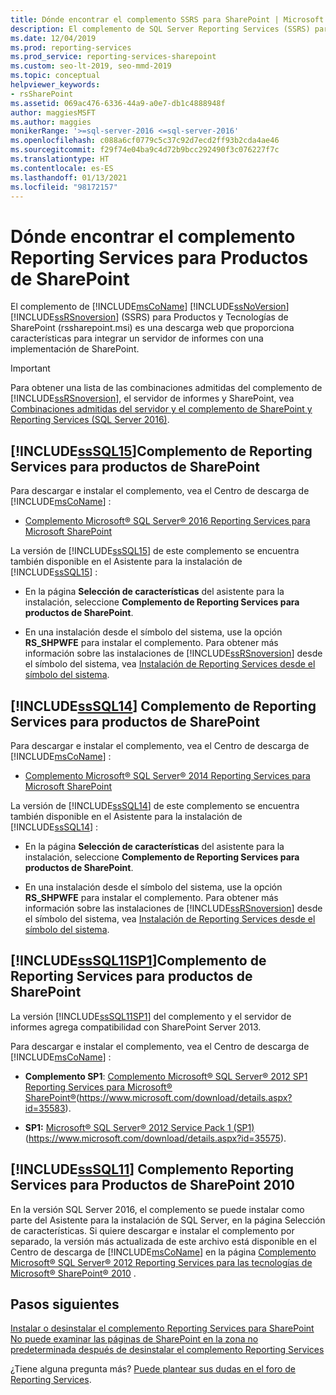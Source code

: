 ```yaml
---
title: Dónde encontrar el complemento SSRS para SharePoint | Microsoft Docs
description: El complemento de SQL Server Reporting Services (SSRS) para Productos y Tecnologías de SharePoint (rssharepoint.msi) es una descarga web que proporciona características para integrar un servidor de informes con una implementación de SharePoint.
ms.date: 12/04/2019
ms.prod: reporting-services
ms.prod_service: reporting-services-sharepoint
ms.custom: seo-lt-2019, seo-mmd-2019
ms.topic: conceptual
helpviewer_keywords:
- rsSharePoint
ms.assetid: 069ac476-6336-44a9-a0e7-db1c4888948f
author: maggiesMSFT
ms.author: maggies
monikerRange: '>=sql-server-2016 <=sql-server-2016'
ms.openlocfilehash: c088a6cf0779c5c37c92d7ecd2ff93b2cda4ae46
ms.sourcegitcommit: f29f74e04ba9c4d72b9bcc292490f3c076227f7c
ms.translationtype: HT
ms.contentlocale: es-ES
ms.lasthandoff: 01/13/2021
ms.locfileid: "98172157"
---
```

# <a name="where-to-find-the-reporting-services-add-in-for-sharepoint-products"></a>Dónde encontrar el complemento Reporting Services para Productos de SharePoint

El complemento de [!INCLUDE[msCoName](../../includes/msconame-md.md)] [!INCLUDE[ssNoVersion](../../includes/ssnoversion-md.md)] [!INCLUDE[ssRSnoversion](../../includes/ssrsnoversion-md.md)] (SSRS) para Productos y Tecnologías de SharePoint (rssharepoint.msi) es una descarga web que proporciona características para integrar un servidor de informes con una implementación de SharePoint.  
  
> [!IMPORTANT]  
>  Para obtener una lista de las combinaciones admitidas del complemento de [!INCLUDE[ssRSnoversion](../../includes/ssrsnoversion-md.md)], el servidor de informes y SharePoint, vea [Combinaciones admitidas del servidor y el complemento de SharePoint y Reporting Services &#40;SQL Server 2016&#41;](../../reporting-services/install-windows/supported-combinations-of-sharepoint-and-reporting-services-server.md).  
  
##  <a name="sssql15-reporting-services-add-in-for-sharepoint-products"></a><a name="bkmk_sql16"></a> [!INCLUDE[ssSQL15](../../includes/sssql16-md.md)]Complemento de Reporting Services para productos de SharePoint  
 Para descargar e instalar el complemento, vea el Centro de descarga de [!INCLUDE[msCoName](../../includes/msconame-md.md)] :  
  
-   [Complemento Microsoft® SQL Server® 2016 Reporting Services para Microsoft SharePoint](https://www.microsoft.com/download/details.aspx?id=52682)  
  
 La versión de [!INCLUDE[ssSQL15](../../includes/sssql16-md.md)] de este complemento se encuentra también disponible en el Asistente para la instalación de [!INCLUDE[ssSQL15](../../includes/sssql16-md.md)] :  
  
-   En la página **Selección de características** del asistente para la instalación, seleccione **Complemento de Reporting Services para productos de SharePoint**.  
  
-   En una instalación desde el símbolo del sistema, use la opción **RS_SHPWFE** para instalar el complemento. Para obtener más información sobre las instalaciones de [!INCLUDE[ssRSnoversion](../../includes/ssrsnoversion-md.md)] desde el símbolo del sistema, vea [Instalación de Reporting Services desde el símbolo del sistema](../../reporting-services/install-windows/install-reporting-services-at-the-command-prompt.md).  
  
##  <a name="sssql14-reporting-services-add-in-for-sharepoint-products"></a><a name="bkmk_sql14"></a> [!INCLUDE[ssSQL14](../../includes/sssql14-md.md)] Complemento de Reporting Services para productos de SharePoint  
 Para descargar e instalar el complemento, vea el Centro de descarga de [!INCLUDE[msCoName](../../includes/msconame-md.md)] :  
  
-   [Complemento Microsoft® SQL Server® 2014 Reporting Services para Microsoft SharePoint](https://www.microsoft.com/download/details.aspx?id=42294)  
  
 La versión de [!INCLUDE[ssSQL14](../../includes/sssql14-md.md)] de este complemento se encuentra también disponible en el Asistente para la instalación de [!INCLUDE[ssSQL14](../../includes/sssql14-md.md)] :  
  
-   En la página **Selección de características** del asistente para la instalación, seleccione **Complemento de Reporting Services para productos de SharePoint**.  
  
-   En una instalación desde el símbolo del sistema, use la opción **RS_SHPWFE** para instalar el complemento. Para obtener más información sobre las instalaciones de [!INCLUDE[ssRSnoversion](../../includes/ssrsnoversion-md.md)] desde el símbolo del sistema, vea [Instalación de Reporting Services desde el símbolo del sistema](../../reporting-services/install-windows/install-reporting-services-at-the-command-prompt.md).  
  
##  <a name="sssql11sp1-reporting-services-add-in-for-sharepoint-products"></a><a name="bkmk_sql11sp1"></a> [!INCLUDE[ssSQL11SP1](../../includes/sssql11sp1-md.md)]Complemento de Reporting Services para productos de SharePoint  
 La versión [!INCLUDE[ssSQL11SP1](../../includes/sssql11sp1-md.md)] del complemento y el servidor de informes agrega compatibilidad con SharePoint Server 2013.  
  
 Para descargar e instalar el complemento, vea el Centro de descarga de [!INCLUDE[msCoName](../../includes/msconame-md.md)] :  
  
-   **Complemento SP1**:  [Complemento Microsoft® SQL Server® 2012 SP1 Reporting Services para Microsoft® SharePoint®](https://www.microsoft.com/download/details.aspx?id=35583)(https://www.microsoft.com/download/details.aspx?id=35583).  
  
-   **SP1:**  [Microsoft® SQL Server® 2012 Service Pack 1 (SP1)](https://www.microsoft.com/download/details.aspx?id=35575) (https://www.microsoft.com/download/details.aspx?id=35575).  

##  <a name="sssql11-reporting-services-add-in-for-sharepoint-2010-products"></a><a name="bkmk_sql11"></a>[!INCLUDE[ssSQL11](../../includes/sssql11-md.md)] Complemento Reporting Services para Productos de SharePoint 2010

En la versión SQL Server 2016, el complemento se puede instalar como parte del Asistente para la instalación de SQL Server, en la página Selección de características. Si quiere descargar e instalar el complemento por separado, la versión más actualizada de este archivo está disponible en el Centro de descarga de [!INCLUDE[msCoName](../../includes/msconame-md.md)] en la página [Complemento Microsoft® SQL Server® 2012 Reporting Services para las tecnologías de Microsoft® SharePoint® 2010](https://www.microsoft.com/download/details.aspx?id=56052) .

## <a name="next-steps"></a>Pasos siguientes

[Instalar o desinstalar el complemento Reporting Services para SharePoint](../../reporting-services/install-windows/install-or-uninstall-the-reporting-services-add-in-for-sharepoint.md)   
[No puede examinar las páginas de SharePoint en la zona no predeterminada después de desinstalar el complemento Reporting Services](https://support.microsoft.com/kb/2009212)  

¿Tiene alguna pregunta más? [Puede plantear sus dudas en el foro de Reporting Services](https://go.microsoft.com/fwlink/?LinkId=620231).
